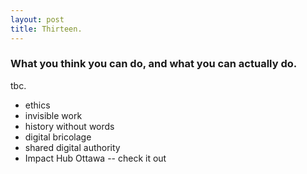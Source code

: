 ```yaml
---
layout: post
title: Thirteen.
---
```


### What you think you can do, and what you can actually do.

tbc. 

- ethics
- invisible work
- history without words
- digital bricolage
- shared digital authority
- Impact Hub Ottawa -- check it out
